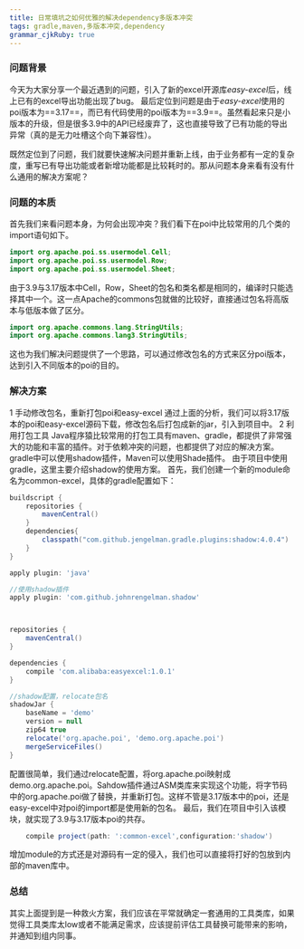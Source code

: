 ```yaml
---
title: 日常填坑之如何优雅的解决dependency多版本冲突 
tags: gradle,maven,多版本冲突,dependency
grammar_cjkRuby: true
---
```


### 问题背景
今天为大家分享一个最近遇到的问题，引入了新的excel开源库*easy-excel*后，线上已有的excel导出功能出现了bug。
最后定位到问题是由于*easy-excel*使用的poi版本为==3.17==，而已有代码使用的poi版本为==3.9==。虽然看起来只是小版本的升级，但是很多3.9中的API已经废弃了，这也直接导致了已有功能的导出异常（真的是无力吐槽这个向下兼容性）。

既然定位到了问题，我们就要快速解决问题并重新上线，由于业务都有一定的复杂度，重写已有导出功能或者新增功能都是比较耗时的。那从问题本身来看有没有什么通用的解决方案呢？
### 问题的本质
首先我们来看问题本身，为何会出现冲突？我们看下在poi中比较常用的几个类的import语句如下。
``` java
import org.apache.poi.ss.usermodel.Cell;
import org.apache.poi.ss.usermodel.Row;
import org.apache.poi.ss.usermodel.Sheet;
```
由于3.9与3.17版本中Cell，Row，Sheet的包名和类名都是相同的，编译时只能选择其中一个。这一点Apache的commons包就做的比较好，直接通过包名将高版本与低版本做了区分。

``` java
import org.apache.commons.lang.StringUtils;
import org.apache.commons.lang3.StringUtils;
```

这也为我们解决问题提供了一个思路，可以通过修改包名的方式来区分poi版本，达到引入不同版本的poi的目的。
### 解决方案
1 手动修改包名，重新打包poi和easy-excel
通过上面的分析，我们可以将3.17版本的poi和easy-excel源码下载，修改包名后打包成新的jar，引入到项目中。
2 利用打包工具
Java程序猿比较常用的打包工具有maven、gradle，都提供了非常强大的功能和丰富的插件。对于依赖冲突的问题，也都提供了对应的解决方案。gradle中可以使用shadow插件，Maven可以使用Shade插件。
由于项目中使用gradle，这里主要介绍shadow的使用方案。
首先，我们创建一个新的module命名为common-excel，具体的gradle配置如下：

``` gradle
buildscript {
    repositories {
        mavenCentral()
    }
    dependencies{
        classpath("com.github.jengelman.gradle.plugins:shadow:4.0.4")
    }
}

apply plugin: 'java'

//使用shadow插件
apply plugin: 'com.github.johnrengelman.shadow'



repositories {
    mavenCentral()
}

dependencies {
    compile 'com.alibaba:easyexcel:1.0.1'
}

//shadow配置，relocate包名
shadowJar {
    baseName = 'demo'
    version = null
    zip64 true
    relocate('org.apache.poi', 'demo.org.apache.poi')
    mergeServiceFiles()
}
```
配置很简单，我们通过relocate配置，将org.apache.poi映射成demo.org.apache.poi。Sahdow插件通过ASM类库来实现这个功能，将字节码中的org.apache.poi做了替换，并重新打包。这样不管是3.17版本中的poi，还是easy-excel中对poi的import都是使用新的包名。
最后，我们在项目中引入该模块，就实现了3.9与3.17版本poi的共存。

``` gradle
    compile project(path: ':common-excel',configuration:'shadow')
```

增加module的方式还是对源码有一定的侵入，我们也可以直接将打好的包放到内部的maven库中。

### 总结
其实上面提到是一种救火方案，我们应该在平常就确定一套通用的工具类库，如果觉得工具类库太low或者不能满足需求，应该提前评估工具替换可能带来的影响，并通知到组内同事。